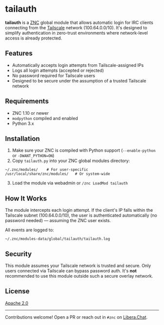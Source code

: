 # tailauth

**tailauth** is a [ZNC](https://znc.in) global module that allows automatic login for IRC clients connecting from the [Tailscale](https://tailscale.com) network (100.64.0.0/10). It's designed to simplify authentication in zero-trust environments where network-level access is already protected.

## Features

- Automatically accepts login attempts from Tailscale-assigned IPs
- Logs all login attempts (accepted or rejected)
- No password required for Tailscale users
- Designed to be secure under the assumption of a trusted Tailscale network

## Requirements

- ZNC 1.10 or newer
- `modpython` compiled and enabled
- Python 3.x

## Installation

1. Make sure your ZNC is compiled with Python support (`--enable-python` or `-DWANT_PYTHON=ON`)
2. Copy `tailauth.py` into your ZNC global modules directory:
```
~/.znc/modules/    # For user-specific
/usr/local/share/znc/modules/   # Or system-wide
```
3. Load the module via webadmin or `/znc LoadMod tailauth`

## How It Works

The module intercepts each login attempt. If the client's IP falls within the Tailscale subnet (100.64.0.0/10), the user is authenticated automatically (no password needed) — assuming the ZNC user exists.

All events are logged to:
```
~/.znc/modules-data/global/tailauth/tailauth.log
```

## Security

This module assumes your Tailscale network is trusted and secure. Only users connected via Tailscale can bypass password auth. It's **not** recommended to use this module outside such a secure overlay network.

## License

[Apache 2.0](https://www.apache.org/licenses/LICENSE-2.0)

---

Contributions welcome! Open a PR or reach out in `#znc` on [Libera.Chat](https://libera.chat).
